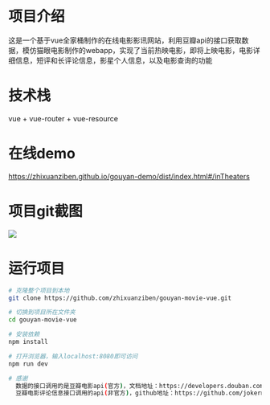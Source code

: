 # 项目介绍
  这是一个基于vue全家桶制作的在线电影影讯网站，利用豆瓣api的接口获取数据，模仿猫眼电影制作的webapp，实现了当前热映电影，即将上映电影，电影详细信息，短评和长评论信息，影星个人信息，以及电影查询的功能

# 技术栈
  vue + vue-router + vue-resource

# 在线demo
  https://zhixuanziben.github.io/gouyan-demo/dist/index.html#/inTheaters

# 项目git截图
  ![](https://github.com/zhixuanziben/gouyan-movie-vue/row/blob/master/src/assets/gouyan.gif)  

# 运行项目
``` bash
# 克隆整个项目到本地
git clone https://github.com/zhixuanziben/gouyan-movie-vue.git

# 切换到项目所在文件夹
cd gouyan-movie-vue

# 安装依赖
npm install

# 打开浏览器，输入localhost:8080即可访问
npm run dev

# 感谢
  数据的接口调用的是豆瓣电影api(官方)，文档地址：https://developers.douban.com/wiki/?title=movie_v2
  豆瓣电影评论信息接口调用的api(非官方)，github地址：https://github.com/jokermonn/-Api/blob/master/DoubanMovie.md